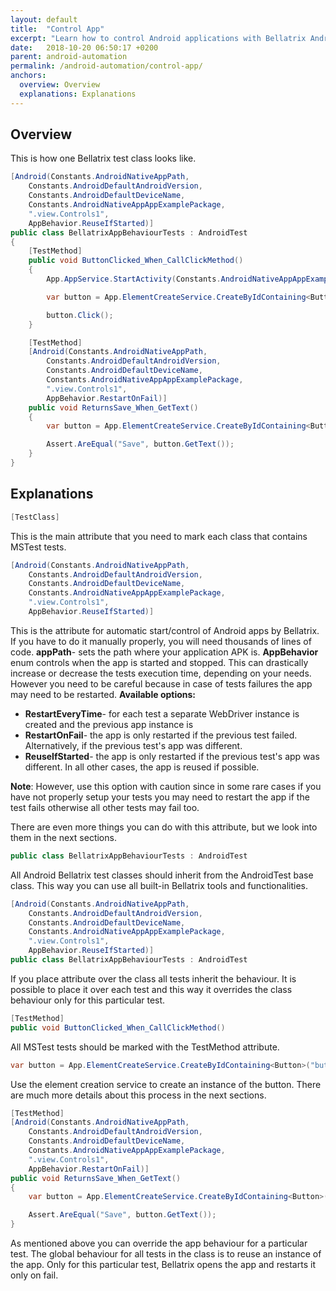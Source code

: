 ```yaml
---
layout: default
title:  "Control App"
excerpt: "Learn how to control Android applications with Bellatrix Android module."
date:   2018-10-20 06:50:17 +0200
parent: android-automation
permalink: /android-automation/control-app/
anchors:
  overview: Overview
  explanations: Explanations
---
```

Overview
--------

This is how one Bellatrix test class looks like.
```csharp
[Android(Constants.AndroidNativeAppPath,
    Constants.AndroidDefaultAndroidVersion,
    Constants.AndroidDefaultDeviceName,
    Constants.AndroidNativeAppAppExamplePackage,
    ".view.Controls1",
    AppBehavior.ReuseIfStarted)]
public class BellatrixAppBehaviourTests : AndroidTest
{
    [TestMethod]
    public void ButtonClicked_When_CallClickMethod()
    {
        App.AppService.StartActivity(Constants.AndroidNativeAppAppExamplePackage, ".view.Controls1");

        var button = App.ElementCreateService.CreateByIdContaining<Button>("button");

        button.Click();
    }

    [TestMethod]
    [Android(Constants.AndroidNativeAppPath,
        Constants.AndroidDefaultAndroidVersion,
        Constants.AndroidDefaultDeviceName,
        Constants.AndroidNativeAppAppExamplePackage,
        ".view.Controls1",
        AppBehavior.RestartOnFail)]
    public void ReturnsSave_When_GetText()
    {
        var button = App.ElementCreateService.CreateByIdContaining<Button>("button");

        Assert.AreEqual("Save", button.GetText());
    }
}
```

Explanations
------------
```csharp
[TestClass]
```
This is the main attribute that you need to mark each class that contains MSTest tests.
```csharp
[Android(Constants.AndroidNativeAppPath,
    Constants.AndroidDefaultAndroidVersion,
    Constants.AndroidDefaultDeviceName,
    Constants.AndroidNativeAppAppExamplePackage,
    ".view.Controls1",
    AppBehavior.ReuseIfStarted)]
```
This is the attribute for automatic start/control of Android apps by Bellatrix. If you have to do it manually properly, you will need thousands of lines of code.
**appPath**- sets the path where your application APK is.
**AppBehavior** enum controls when the app is started and stopped. This can drastically increase or decrease the tests execution time, depending on your needs.
However you need to be careful because in case of tests failures the app may need to be restarted.
**Available options:**

- **RestartEveryTime**- for each test a separate WebDriver instance is created and the previous app instance is
- **RestartOnFail**- the app is only restarted if the previous test failed. Alternatively, if the previous test's app was different.
- **ReuseIfStarted**- the app is only restarted if the previous test's app was different. In all other cases, the app is reused if possible.

**Note**: However, use this option with caution since in some rare cases if you have not properly setup your tests you may need to restart the app if the test fails otherwise all other tests may fail too.

There are even more things you can do with this attribute, but we look into them in the next sections.

```csharp
public class BellatrixAppBehaviourTests : AndroidTest
```
All Android Bellatrix test classes should inherit from the AndroidTest base class. This way you can use all built-in Bellatrix tools and functionalities.
```csharp
[Android(Constants.AndroidNativeAppPath,
    Constants.AndroidDefaultAndroidVersion,
    Constants.AndroidDefaultDeviceName,
    Constants.AndroidNativeAppAppExamplePackage,
    ".view.Controls1",
    AppBehavior.ReuseIfStarted)]
public class BellatrixAppBehaviourTests : AndroidTest
```
If you place attribute over the class all tests inherit the behaviour. It is possible to place it over each test and this way it overrides the class behaviour only for this particular test.
```csharp
[TestMethod]
public void ButtonClicked_When_CallClickMethod()
```
All MSTest tests should be marked with the TestMethod attribute.
```csharp
var button = App.ElementCreateService.CreateByIdContaining<Button>("button");
```
Use the element creation service to create an instance of the button. There are much more details about this process in the next sections.
```csharp
[TestMethod]
[Android(Constants.AndroidNativeAppPath,
    Constants.AndroidDefaultAndroidVersion,
    Constants.AndroidDefaultDeviceName,
    Constants.AndroidNativeAppAppExamplePackage,
    ".view.Controls1",
    AppBehavior.RestartOnFail)]
public void ReturnsSave_When_GetText()
{
    var button = App.ElementCreateService.CreateByIdContaining<Button>("button");

    Assert.AreEqual("Save", button.GetText());
}
```
As mentioned above you can override the app behaviour for a particular test. The global behaviour for all tests in the class is to reuse an instance of the app. Only for this particular test, Bellatrix opens the app and restarts it only on fail.
